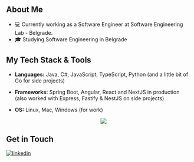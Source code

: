 ## About Me

- 💻 Currently working as a Software Engineer at Software Engineering Lab - Belgrade.
- 🎓 Studying Software Engineering in Belgrade

## My Tech Stack & Tools

- **Languages:** Java, C#, JavaScript, TypeScript, Python (and a little bit of Go for side projects)
- **Frameworks:** Spring Boot, Angular, React and NextJS in production (also worked with Express, Fastify & NestJS on side projects)
- **OS:** Linux, Mac, Windows (for work)

  <p align="center">
  <a href="https://skillicons.dev">
    <img src="https://skillicons.dev/icons?i=java,spring,maven,hibernate,idea,angular,react,nextjs,prisma,express,javascript,typescript,git,neovim,kubernetes,docker,jenkins,rabbitmq,redis,prometheus,elasticsearch,aws,mongodb,mysql,postgresql,nginx,bash,github,gitlab,graphql" />
  </a>
</p>

## Get in Touch
[![linkedin](https://img.shields.io/badge/linkedin-0A66C2?style=for-the-badge&logo=linkedin&logoColor=white)](https://www.linkedin.com/in/lukagolubovic/)
